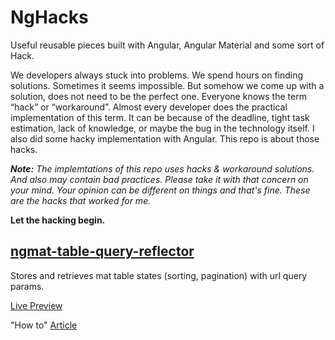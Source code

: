 # NgHacks

Useful reusable pieces built with Angular, Angular Material and some sort of Hack.

We developers always stuck into problems. We spend hours on finding solutions. Sometimes it seems impossible. But somehow we come up with a solution, does not need to be the perfect one. Everyone knows the term “hack” or “workaround”. Almost every developer does the practical implementation of this term. It can be because of the deadline, tight task estimation, lack of knowledge, or maybe the bug in the technology itself. I also did some hacky implementation with Angular. This repo is about those hacks. 

_**Note:** The implemtations of this repo uses hacks & workaround solutions. And also may contain bad practices. Please take it with that concern on your mind. Your opinion can be different on things and that's fine. These are the hacks that worked for me._

**Let the hacking begin.**

## [ngmat-table-query-reflector](https://github.com/abdunnahid/nghacks/tree/master/projects/ngmat-table-query-reflector)

Stores and retrieves mat table states (sorting, pagination) with url query params. 

[Live Preview](https://ng-hack.web.app/mat-table-query-reflector)

"How to" [Article](https://dev.to/abdunnahid/managing-angular-material-table-states-with-query-params-a-comprehensive-guide-1o8j)

